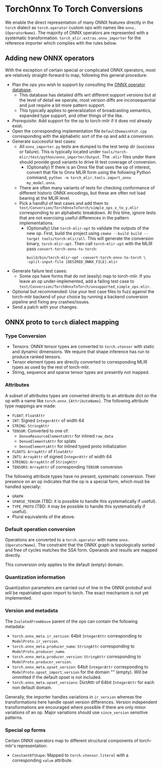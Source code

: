 # TorchOnnx To Torch Conversions

We enable the direct representation of many ONNX features directly in
the `torch` dialect as `torch.operator` custom ops with names like
`onnx.{OperatorName}`. The majority of ONNX operators are represented
with a systematic transformation. `torch_mlir.extras.onnx_importer`
for the reference importer which complies with the rules below.

## Adding new ONNX operators

With the exception of certain special or complicated ONNX operators, most
are relatively straight-forward to map, following this general procedure:

* Plan the ops you wish to support by consulting the 
  [ONNX operator database](https://onnx.ai/onnx/operators/). 
  * This database has detailed diffs wrt different support versions but
    at the level of detail we operate, most version diffs are inconsequential
    and just require a bit more pattern support.
  * This typically applies to generalization of broadcasting semantics,
    expanded type support, and other things of the like.
* *Prerequisite*: Add support for the op to torch-mlir if it does not
  already exist.
* Open the corresponding implementation file `DefaultDomainXtoY.cpp`
  corresponding with the alphabetic sort of the op and add a conversion.
* Generate successful test cases:
  * All `onnx_importer.py` tests are dumped to the test temp dir (success
    or failure). This is typically located under 
    `tools/torch-mlir/test/python/onnx_importer/Output`. The `.mlir` files
    under there should provide good variants to drive lit test coverage of
    conversion.
    * (Optionally) If there is an Onnx file that uses the op of interest,
      convert that file to Onnx MLIR form using the following Python command,
      `python -m torch_mlir.tools.import_onnx my_model.onnx`.
  * There are often many variants of tests for checking conformance of
    different historic ONNX encodings, but these are often not load bearing
    at the MLIR level.
  * Pick a handful of test cases and add them to 
    `test/Conversion/TorchOnnxToTorch/simple_ops_x_to_y.mlir` corresponding to
    an alphabetic breakdown. At this time, ignore tests that are not exercising
    useful differences in the pattern implementations.
    * (Optionally) Use `torch-mlir-opt` to validate the outputs of the new op. 
      First, build the project using 
      `cmake --build build --target tools/torch-mlir/all`. This will generate
      the conversion binary, `torch-mlir-opt`. Then call `torch-mlir-opt` with
      the MLIR pass `convert-torch-onnx-to-torch`:
      ```
      build/bin/torch-mlir-opt -convert-torch-onnx-to-torch \
      -split-input-file [DESIRED_ONNX_FILE].mlir
      ``` 
* Generate failure test cases:
  * Some ops have forms that do not (easily) map to torch-mlir. If you leave
    an op under-implemented, add a failing test case to
    `test/Conversion/TorchOnnxToTorch/unsupported_simple_ops.mlir`.
* Optional but recommended: Use your test case files to fuzz against the 
  torch-mlir backend of your choice by running a backend conversion pipeline 
  and fixing any crashes/issues.
* Send a patch with your changes.

## ONNX proto to `torch` dialect mapping

### Type Conversion

* Tensors: ONNX tensor types are converted to `torch.vtensor`
  with static and dynamic dimensions. We require that shape
  inference has run to produce ranked tensors.
* Tensor element types are directly converted to corresponding
  MLIR types as used by the rest of torch-mlir.
* String, sequence and sparse tensor types are presently not mapped.

### Attributes

A subset of attributes types are converted directly to an attribute
dict on the op with a name like `torch.onnx.{AttributeName}`. The
following attribute type mappings are made:

* `FLOAT`: `FloatAttr`
* `INT`: Signed `IntegerAttr` of width 64
* `STRING`: `StringAttr`
* `TENSOR`: Converted to one of:
  * `DenseResourceElementsAttr` for inlined `raw_data`
  * `DenseElementsAttr` for splats
  * `DenseElementsAttr` for inlined typed proto initialization
* `FLOATS`: `ArrayAttr` of `FloatAttr`
* `INTS`: `ArrayAttr` of signed `IntegerAttr` of width 64
* `STRINGS`: `ArrayAttr` of `StringAttr`
* `TENSORS`: `ArrayAttr` of corresponding `TENSOR` conversion

The following attribute types have no present, systematic conversion.
Their presence on an op indicates that the op is a special form, which
must be handled specially:

* `GRAPH`
* `SPARSE_TENSOR` (TBD: it is possible to handle this systematically if
  useful).
* `TYPE_PROTO` (TBD: it may be possible to handle this systematically if
  useful).
* Plural equivalents of the above.

### Default operation conversion

Operations are converted to a `torch.operator` with name `onnx.{OperatorName}`.
The constraint that the ONNX graph is topologically sorted and free of
cycles matches the SSA form. Operands and results are mapped directly.

This conversion only applies to the default (empty) domain.

### Quantization information

Quantization parameters are carried out of line in the ONNX protobuf
and will be repatriated upon import to torch. The exact mechanism is
not yet implemented.

### Version and metadata

The `IsolatedFromAbove` parent of the ops can contain the following
metadata:

* `torch.onnx_meta.ir_version`: 64bit `IntegerAttr` corresponding to 
  `ModelProto.ir_version`.
* `torch.onnx_meta.producer_name`: `StringAttr` corresponding to
  `ModelProto.producer_name`.
* `torch.onnx_meta.producer_version`: `StringAttr` corresponding to
  `ModelProto.producer_version`.
* `torch.onnx_meta.opset_version`: 64bit `IntegerAttr` corresponding
  to `ModelProto.opset_import.version` for the domain "" (empty).
  Will be ommitted if the default opset is not included.
* `torch.onnx_meta.opset_versions`: DictAttr of 64bit `IntegerAttr`
  for each non default domain.

Generally, the importer handles variations in `ir_version` whereas
the transformations here handle opset version differences. Version
independent transformations are encouraged where possible if there
are only minor variations of an op. Major variations should use
`since_version` sensitive patterns.

### Special op forms

Certain ONNX operators map to different structural components of 
torch-mlir's representation:

* `ConstantOfShape`: Mapped to `torch.vtensor.literal` with
  a corresponding `value` attribute.

